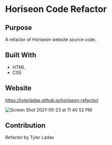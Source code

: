 # Horiseon Code Refactor

## Purpose
A refactor of Horiseon website source code. 

## Built With
* HTML
* CSS

## Website
https://tylerladas.github.io/horiseon-refactor/

![Screen Shot 2021-05-23 at 11 40 52 PM](https://user-images.githubusercontent.com/78171259/119293484-7bfbb180-bc20-11eb-949c-40d8d5480382.png)

## Contribution
Refactor by Tyler Ladas

